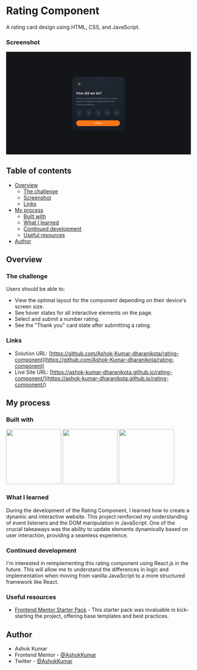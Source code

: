 # Rating Component

A rating card design using HTML, CSS, and JavaScript.

### Screenshot

![Rating Component Screenshot](./design/desktop-design.jpg)


## Table of contents

- [Overview](#overview)
  - [The challenge](#the-challenge)
  - [Screenshot](#screenshot)
  - [Links](#links)
- [My process](#my-process)
  - [Built with](#built-with)
  - [What I learned](#what-i-learned)
  - [Continued development](#continued-development)
  - [Useful resources](#useful-resources)
- [Author](#author)

## Overview

### The challenge

Users should be able to:

- View the optimal layout for the component depending on their device's screen size.
- See hover states for all interactive elements on the page.
- Select and submit a number rating.
- See the "Thank you" card state after submitting a rating.


### Links

- Solution URL: [https://github.com/Ashok-Kumar-dharanikota/rating-component](https://github.com/Ashok-Kumar-dharanikota/rating-component)
- Live Site URL: [https://ashok-kumar-dharanikota.github.io/rating-component/](https://ashok-kumar-dharanikota.github.io/rating-component/)

## My process

### Built with

<img src="https://cdn3d.iconscout.com/3d/free/thumb/free-html-5728485-4781249.png" width="150" height="150">
<img src="https://cdn3d.iconscout.com/3d/free/thumb/free-css3-4387639-3640300.png?f=webp" width="150" height="150">
<img src="https://static.vecteezy.com/system/resources/previews/012/697/298/original/3d-javascript-logo-design-free-png.png" width="150" height="150">

### What I learned

During the development of the Rating Component, I learned how to create a dynamic and interactive website. This project reinforced my understanding of event listeners and the DOM manipulation in JavaScript. One of the crucial takeaways was the ability to update elements dynamically based on user interaction, providing a seamless experience.

### Continued development

I'm interested in reimplementing this rating component using React.js in the future. This will allow me to understand the differences in logic and implementation when moving from vanilla JavaScript to a more structured framework like React.

### Useful resources

- [Frontend Mentor Starter Pack](https://www.frontendmentor.io/starter-pack) - This starter pack was invaluable in kick-starting the project, offering base templates and best practices.

## Author

- Ashok Kumar
- Frontend Mentor - [@AshokKumar](https://www.frontendmentor.io/profile/Ashok-Kumar-dharanikota)
- Twitter - [@AshokKumar](https://twitter.com/AshokKu76843348)
